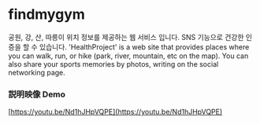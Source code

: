 # findmygym
공원, 강, 산, 따릉이 위치 정보를 제공하는 웹 서비스 입니다. SNS 기능으로 건강한 인증을 할 수 있습니다. 'HealthProject' is a web site that provides places where you can walk, run, or hike (park, river, mountain, etc on the map). You can also share your sports memories by photos, writing on the social networking page.

### 説明映像 Demo

[https://youtu.be/Nd1hJHpVQPE](https://youtu.be/Nd1hJHpVQPE)
